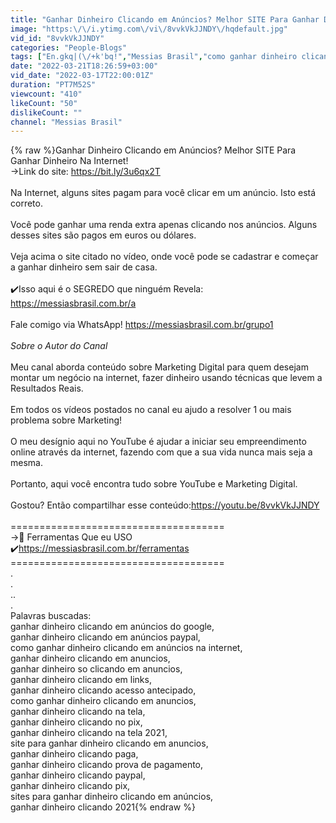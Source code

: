 ```yaml
---
title: "Ganhar Dinheiro Clicando em Anúncios? Melhor SITE Para Ganhar Dinheiro Na Internet!"
image: "https:\/\/i.ytimg.com\/vi\/8vvkVkJJNDY\/hqdefault.jpg"
vid_id: "8vvkVkJJNDY"
categories: "People-Blogs"
tags: ["En.gkq|(\/+k'bq!","Messias Brasil","como ganhar dinheiro clicando em anúncios na internet"]
date: "2022-03-21T18:26:59+03:00"
vid_date: "2022-03-17T22:00:01Z"
duration: "PT7M52S"
viewcount: "410"
likeCount: "50"
dislikeCount: ""
channel: "Messias Brasil"
---
```

{% raw %}Ganhar Dinheiro Clicando em Anúncios? Melhor SITE Para Ganhar Dinheiro Na Internet!<br />→Link do site: <a rel="nofollow" target="blank" href="https://bit.ly/3u6qx2T">https://bit.ly/3u6qx2T</a><br /><br />Na Internet, alguns sites pagam para você clicar em um anúncio. Isto está correto. <br /><br />Você pode ganhar uma renda extra apenas clicando nos anúncios. Alguns desses sites são pagos em euros ou dólares. <br /><br />Veja acima o site citado no vídeo, onde você pode se cadastrar e começar a ganhar dinheiro sem sair de casa.<br /><br />✔️Isso aqui é o SEGREDO que ninguém Revela: <a rel="nofollow" target="blank" href="https://messiasbrasil.com.br/a">https://messiasbrasil.com.br/a</a><br /><br />Fale comigo via WhatsApp! <a rel="nofollow" target="blank" href="https://messiasbrasil.com.br/grupo1">https://messiasbrasil.com.br/grupo1</a><br /><br />*Sobre o Autor do Canal*<br /><br />Meu canal aborda conteúdo sobre Marketing Digital para quem desejam montar um negócio na internet, fazer dinheiro usando técnicas que levem a Resultados Reais.<br /><br />Em todos os vídeos postados no canal eu ajudo a resolver 1 ou mais problema sobre Marketing!<br /><br />O meu desígnio aqui no YouTube é ajudar a iniciar seu empreendimento online através da internet, fazendo com que a sua vida nunca mais seja a mesma.<br /><br />Portanto, aqui você encontra tudo sobre YouTube e Marketing Digital.<br /><br />Gostou? Então compartilhar esse conteúdo:<a rel="nofollow" target="blank" href="https://youtu.be/8vvkVkJJNDY">https://youtu.be/8vvkVkJJNDY</a><br /><br />===================================== <br />→📘 Ferramentas Que eu USO<br />✔️<a rel="nofollow" target="blank" href="https://messiasbrasil.com.br/ferramentas">https://messiasbrasil.com.br/ferramentas</a><br />=====================================<br />.<br />.<br />..<br />.<br />Palavras buscadas:<br />ganhar dinheiro clicando em anúncios do google,<br />ganhar dinheiro clicando em anúncios paypal,<br />como ganhar dinheiro clicando em anúncios na internet,<br />ganhar dinheiro clicando em anuncios,<br />ganhar dinheiro so clicando em anuncios,<br />ganhar dinheiro clicando em links,<br />ganhar dinheiro clicando acesso antecipado,<br />como ganhar dinheiro clicando em anuncios,<br />ganhar dinheiro clicando na tela,<br />ganhar dinheiro clicando no pix,<br />ganhar dinheiro clicando na tela 2021,<br />site para ganhar dinheiro clicando em anuncios,<br />ganhar dinheiro clicando paga,<br />ganhar dinheiro clicando prova de pagamento,<br />ganhar dinheiro clicando paypal,<br />ganhar dinheiro clicando pix,<br />sites para ganhar dinheiro clicando em anúncios,<br />ganhar dinheiro clicando 2021{% endraw %}
